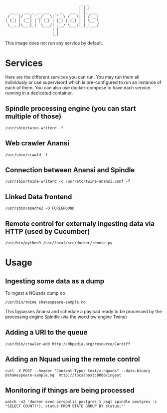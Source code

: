```
                                  _ _     
                                 | (_)    
  __ _  ___ _ __ ___  _ __   ___ | |_ ___ 
 / _` |/ __| '__/ _ \| '_ \ / _ \| | / __|
| (_| | (__| | | (_) | |_) | (_) | | \__ \
 \__,_|\___|_|  \___/| .__/ \___/|_|_|___/
                     | |                  
                     |_|                  
```
                  
This image does not run any service by default.

# Services

Here are the different services you can run. You may run them all individualy
or use supervisord which is pre-configured to run an instance of each of them.
You can also use docker-compose to have each service running in a dedicated
container.

## Spindle processing engine (you can start multiple of those)
```
/usr/sbin/twine-writerd -f
```

## Web crawler Anansi
```
/usr/sbin/crawld -f
```

## Connection between Anansi and Spindle
```
/usr/sbin/twine-writerd -c /usr/etc/twine-anansi.conf -f
```

## Linked Data frontend
```
/usr/sbin/apache2 -D FOREGROUND
```

## Remote control for externaly ingesting data via HTTP (used by Cucumber)
```
/usr/bin/python3 /usr/local/src/docker/remote.py
```

# Usage 

## Ingesting some data as a dump
To ingest a NQuads dump do
```
/usr/bin/twine shakespeare-sample.nq
```
This bypasses Anansi and schedule a payload ready to be processed by the 
processing engine Spindle (via the workflow engine Twine)

## Adding a URI to the queue
```
/usr/bin/crawler-add http://dbpedia.org/resource/Cardiff
```

## Adding an Nquad using the remote control
```
curl -X POST --header "Content-Type: text/x-nquads" --data-binary @shakespeare-sample.nq  http://localhost:8000/ingest
```

## Monitoring if things are being processed
```
watch -n2 'docker exec acropolis_postgres_1 psql spindle postgres -c "SELECT COUNT(*), status FROM STATE GROUP BY status;"'
```
